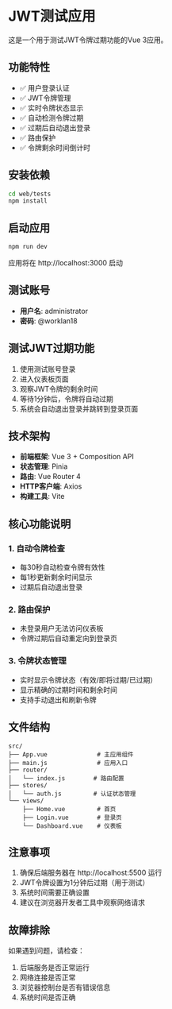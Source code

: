 # JWT测试应用

这是一个用于测试JWT令牌过期功能的Vue 3应用。

## 功能特性

- ✅ 用户登录认证
- ✅ JWT令牌管理
- ✅ 实时令牌状态显示
- ✅ 自动检测令牌过期
- ✅ 过期后自动退出登录
- ✅ 路由保护
- ✅ 令牌剩余时间倒计时

## 安装依赖

```bash
cd web/tests
npm install
```

## 启动应用

```bash
npm run dev
```

应用将在 http://localhost:3000 启动

## 测试账号

- **用户名**: administrator
- **密码**: @worklan18

## 测试JWT过期功能

1. 使用测试账号登录
2. 进入仪表板页面
3. 观察JWT令牌的剩余时间
4. 等待1分钟后，令牌将自动过期
5. 系统会自动退出登录并跳转到登录页面

## 技术架构

- **前端框架**: Vue 3 + Composition API
- **状态管理**: Pinia
- **路由**: Vue Router 4
- **HTTP客户端**: Axios
- **构建工具**: Vite

## 核心功能说明

### 1. 自动令牌检查
- 每30秒自动检查令牌有效性
- 每1秒更新剩余时间显示
- 过期后自动退出登录

### 2. 路由保护
- 未登录用户无法访问仪表板
- 令牌过期后自动重定向到登录页

### 3. 令牌状态管理
- 实时显示令牌状态（有效/即将过期/已过期）
- 显示精确的过期时间和剩余时间
- 支持手动退出和刷新令牌

## 文件结构

```
src/
├── App.vue              # 主应用组件
├── main.js              # 应用入口
├── router/
│   └── index.js        # 路由配置
├── stores/
│   └── auth.js         # 认证状态管理
└── views/
    ├── Home.vue         # 首页
    ├── Login.vue        # 登录页
    └── Dashboard.vue    # 仪表板
```

## 注意事项

1. 确保后端服务器在 http://localhost:5500 运行
2. JWT令牌设置为1分钟后过期（用于测试）
3. 系统时间需要正确设置
4. 建议在浏览器开发者工具中观察网络请求

## 故障排除

如果遇到问题，请检查：
1. 后端服务是否正常运行
2. 网络连接是否正常
3. 浏览器控制台是否有错误信息
4. 系统时间是否正确
